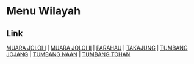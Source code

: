 # Menu Wilayah

## Link

[MUARA JOLOI I](https://github.com/gigit-pemilu/pemilu-2024-62-kalimantan-tengah/tree/main/pilpres/hitung-suara/sub/62-kalimantan-tengah/sub/12-murung-raya/sub/09-seribu-riam/sub/2003-muara-joloi-i)
 | 
[MUARA JOLOI II](https://github.com/gigit-pemilu/pemilu-2024-62-kalimantan-tengah/tree/main/pilpres/hitung-suara/sub/62-kalimantan-tengah/sub/12-murung-raya/sub/09-seribu-riam/sub/2004-muara-joloi-ii)
 | 
[PARAHAU](https://github.com/gigit-pemilu/pemilu-2024-62-kalimantan-tengah/tree/main/pilpres/hitung-suara/sub/62-kalimantan-tengah/sub/12-murung-raya/sub/09-seribu-riam/sub/2005-parahau)
 | 
[TAKAJUNG](https://github.com/gigit-pemilu/pemilu-2024-62-kalimantan-tengah/tree/main/pilpres/hitung-suara/sub/62-kalimantan-tengah/sub/12-murung-raya/sub/09-seribu-riam/sub/2007-takajung)
 | 
[TUMBANG JOJANG](https://github.com/gigit-pemilu/pemilu-2024-62-kalimantan-tengah/tree/main/pilpres/hitung-suara/sub/62-kalimantan-tengah/sub/12-murung-raya/sub/09-seribu-riam/sub/2006-tumbang-jojang)
 | 
[TUMBANG NAAN](https://github.com/gigit-pemilu/pemilu-2024-62-kalimantan-tengah/tree/main/pilpres/hitung-suara/sub/62-kalimantan-tengah/sub/12-murung-raya/sub/09-seribu-riam/sub/2002-tumbang-naan)
 | 
[TUMBANG TOHAN](https://github.com/gigit-pemilu/pemilu-2024-62-kalimantan-tengah/tree/main/pilpres/hitung-suara/sub/62-kalimantan-tengah/sub/12-murung-raya/sub/09-seribu-riam/sub/2001-tumbang-tohan)

